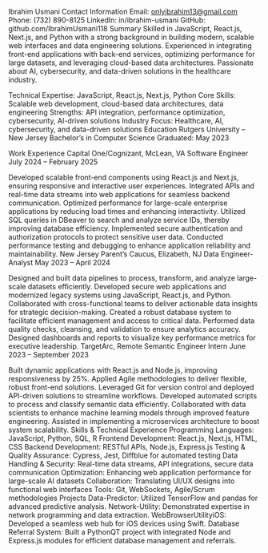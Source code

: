 Ibrahim Usmani
Contact Information
Email: onlyibrahim13@gmail.com
Phone: (732) 890-8125
LinkedIn: in/ibrahim-usmani
GitHub: github.com/IbrahimUsmani118
Summary
Skilled in JavaScript, React.js, Next.js, and Python with a strong background in building modern, scalable web interfaces and data engineering solutions. Experienced in integrating front-end applications with back-end services, optimizing performance for large datasets, and leveraging cloud-based data architectures. Passionate about AI, cybersecurity, and data-driven solutions in the healthcare industry.

Technical Expertise: JavaScript, React.js, Next.js, Python
Core Skills: Scalable web development, cloud-based data architectures, data engineering
Strengths: API integration, performance optimization, cybersecurity, AI-driven solutions
Industry Focus: Healthcare, AI, cybersecurity, and data-driven solutions
Education
Rutgers University – New Jersey
Bachelor’s in Computer Science
Graduated: May 2023

Work Experience
Capital One/Cognizant, McLean, VA
Software Engineer
July 2024 – February 2025

Developed scalable front-end components using React.js and Next.js, ensuring responsive and interactive user experiences.
Integrated APIs and real-time data streams into web applications for seamless backend communication.
Optimized performance for large-scale enterprise applications by reducing load times and enhancing interactivity.
Utilized SQL queries in DBeaver to search and analyze service IDs, thereby improving database efficiency.
Implemented secure authentication and authorization protocols to protect sensitive user data.
Conducted performance testing and debugging to enhance application reliability and maintainability.
New Jersey Parent’s Caucus, Elizabeth, NJ
Data Engineer-Analyst
May 2023 – April 2024

Designed and built data pipelines to process, transform, and analyze large-scale datasets efficiently.
Developed secure web applications and modernized legacy systems using JavaScript, React.js, and Python.
Collaborated with cross-functional teams to deliver actionable data insights for strategic decision-making.
Created a robust database system to facilitate efficient management and access to critical data.
Performed data quality checks, cleansing, and validation to ensure analytics accuracy.
Designed dashboards and reports to visualize key performance metrics for executive leadership.
TargetArc, Remote
Semantic Engineer Intern
June 2023 – September 2023

Built dynamic applications with React.js and Node.js, improving responsiveness by 25%.
Applied Agile methodologies to deliver flexible, robust front-end solutions.
Leveraged Git for version control and deployed API-driven solutions to streamline workflows.
Developed automated scripts to process and classify semantic data efficiently.
Collaborated with data scientists to enhance machine learning models through improved feature engineering.
Assisted in implementing a microservices architecture to boost system scalability.
Skills & Technical Experience
Programming Languages: JavaScript, Python, SQL, R
Frontend Development: React.js, Next.js, HTML, CSS
Backend Development: RESTful APIs, Node.js, Express.js
Testing & Quality Assurance: Cypress, Jest, Diffblue for automated testing
Data Handling & Security: Real-time data streams, API integrations, secure data communication
Optimization: Enhancing web application performance for large-scale AI datasets
Collaboration: Translating UI/UX designs into functional web interfaces
Tools: Git, WebSockets, Agile/Scrum methodologies
Projects
Data-Predictor: Utilized TensorFlow and pandas for advanced predictive analysis.
Network-Utility: Demonstrated expertise in network programming and data extraction.
WebBrowserUtilityiOS: Developed a seamless web hub for iOS devices using Swift.
Database Referral System: Built a PythonQT project with integrated Node and Express.js modules for efficient database management and referrals.

